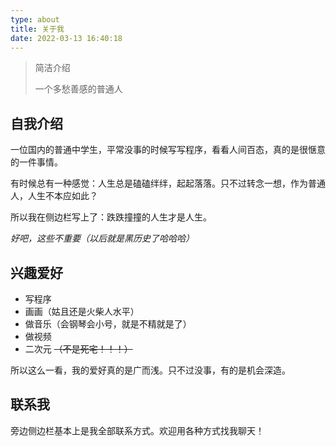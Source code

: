 ```yaml
---
type: about
title: 关于我
date: 2022-03-13 16:40:18
---
```


> 简洁介绍
> 
> 一个多愁善感的普通人

## 自我介绍

一位国内的普通中学生，平常没事的时候写写程序，看看人间百态，真的是很惬意的一件事情。

有时候总有一种感觉：人生总是磕磕绊绊，起起落落。只不过转念一想，作为普通人，人生不本应如此？

所以我在侧边栏写上了：跌跌撞撞的人生才是人生。

*好吧，这些不重要（以后就是黑历史了哈哈哈）*

## 兴趣爱好

- 写程序
- 画画（姑且还是火柴人水平）
- 做音乐（会钢琴会小号，就是不精就是了）
- 做视频
- 二次元 ~~（不是死宅！！！）~~

所以这么一看，我的爱好真的是广而浅。只不过没事，有的是机会深造。

## 联系我

旁边侧边栏基本上是我全部联系方式。欢迎用各种方式找我聊天！
